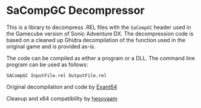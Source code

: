 # SaCompGC Decompressor

This is a library to decompress .REL files with the `SaCompGC` header used in the Gamecube version of Sonic Adventure DX. The decompression code is based on a cleaned up Ghidra decompilation of the function used in the original game and is provided as-is.

The code can be compiled as either a program or a DLL. The command line program can be used as follows:

`SACompGC InputFile.rel OutputFile.rel`

Original decompilation and code by [Exant64](https://github.com/Exant64)


Cleanup and x64 compatibility by [hesoyaam](https://github.com/hesoyaam)
